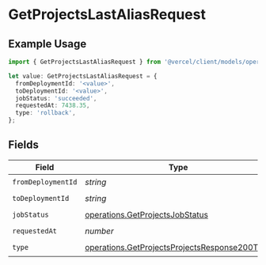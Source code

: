 # GetProjectsLastAliasRequest

## Example Usage

```typescript
import { GetProjectsLastAliasRequest } from '@vercel/client/models/operations';

let value: GetProjectsLastAliasRequest = {
  fromDeploymentId: '<value>',
  toDeploymentId: '<value>',
  jobStatus: 'succeeded',
  requestedAt: 7438.35,
  type: 'rollback',
};
```

## Fields

| Field              | Type                                                                                                           | Required           | Description |
| ------------------ | -------------------------------------------------------------------------------------------------------------- | ------------------ | ----------- |
| `fromDeploymentId` | _string_                                                                                                       | :heavy_check_mark: | N/A         |
| `toDeploymentId`   | _string_                                                                                                       | :heavy_check_mark: | N/A         |
| `jobStatus`        | [operations.GetProjectsJobStatus](../../models/operations/getprojectsjobstatus.md)                             | :heavy_check_mark: | N/A         |
| `requestedAt`      | _number_                                                                                                       | :heavy_check_mark: | N/A         |
| `type`             | [operations.GetProjectsProjectsResponse200Type](../../models/operations/getprojectsprojectsresponse200type.md) | :heavy_check_mark: | N/A         |

